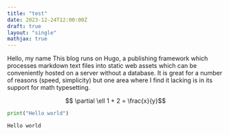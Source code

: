 ```yaml
---
title: "test"
date: 2023-12-24T12:00:00Z
draft: true
layout: "single"
mathjax: true
---
```


Hello, my name This blog runs on Hugo, a publishing framework which processes markdown text files into static web assets which can be conveniently hosted on a server without a database. It is great for a number of reasons (speed, simplicity) but one area where I find it lacking is in its support for math typesetting.

$$ \partial \ell 1 + 2 = \frac{x}{y}$$


```python
print("Hello world")
```

    Hello world
    
